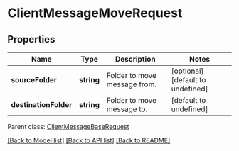 
# ClientMessageMoveRequest

## Properties
Name | Type | Description | Notes
------------ | ------------- | ------------- | -------------
**sourceFolder** | **string** | Folder to move message from.              | [optional] [default to undefined]
**destinationFolder** | **string** | Folder to move message to.              | [default to undefined]

 Parent class: [ClientMessageBaseRequest](ClientMessageBaseRequest.md)

[[Back to Model list]](README.md#documentation-for-models) [[Back to API list]](README.md#documentation-for-api-endpoints) [[Back to README]](README.md)
